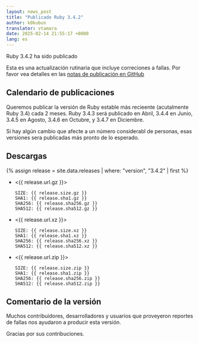 ```yaml
---
layout: news_post
title: "Publicado Ruby 3.4.2"
author: k0kubun
translator: vtamara
date: 2025-02-14 21:55:17 +0000
lang: es
---
```


Ruby 3.4.2 ha sido publicado

Esta es una actualización rutinaria que incluye correciones a fallas.
Por favor vea detalles en las
[notas de publicación en GitHub](https://github.com/ruby/ruby/releases/tag/v3_4_2)

## Calendario de publicaciones

Queremos publicar la versión de Ruby estable más recieente (acutalmente
Ruby 3.4) cada 2 meses.
Ruby 3.4.3 será publicado en Abril, 3.4.4 en Junio, 3.4.5 en Agosto,
3.4.6 en Octubre, y 3.4.7 en Diciembre.

Si hay algún cambio que afecte a un número considerabl de personas,
esas versiones sera publicadas más pronto de lo esperado.

## Descargas

{% assign release = site.data.releases | where: "version", "3.4.2" | first %}

* <{{ release.url.gz }}>

      SIZE: {{ release.size.gz }}
      SHA1: {{ release.sha1.gz }}
      SHA256: {{ release.sha256.gz }}
      SHA512: {{ release.sha512.gz }}

* <{{ release.url.xz }}>

      SIZE: {{ release.size.xz }}
      SHA1: {{ release.sha1.xz }}
      SHA256: {{ release.sha256.xz }}
      SHA512: {{ release.sha512.xz }}

* <{{ release.url.zip }}>

      SIZE: {{ release.size.zip }}
      SHA1: {{ release.sha1.zip }}
      SHA256: {{ release.sha256.zip }}
      SHA512: {{ release.sha512.zip }}

## Comentario de la versión

Muchos contribuidores, desarrolladores y usuarios que proveyeron reportes de
fallas nos ayudaron a producir esta versión.

Gracias por sus contribuciones.
